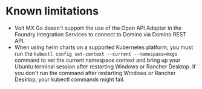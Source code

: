 # Known limitations

- Volt MX Go doesn't support the use of the Open API Adapter in the Foundry Integration Services to connect to Domino via Domino REST API. 
- When using helm charts on a supported Kubernetes platform, you must run the `kubectl config set-context --current --namespace=mxgo` command to set the current namespace context and bring up your Ubuntu terminal session after restarting Windows or Rancher Desktop. If you don't run the command after restarting Windows or Rancher Desktop, your kubectl commands might fail.